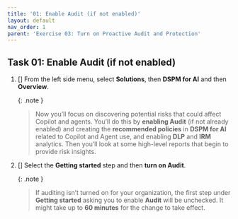 ```yaml
---
title: '01: Enable Audit (if not enabled)'
layout: default
nav_order: 1
parent: 'Exercise 03: Turn on Proactive Audit and Protection'
---
```


## Task 01: Enable Audit (if not enabled)

1. [] From the left side menu, select **Solutions**, then **DSPM for AI** and then **Overview**.
   
    {: .note }
    > Now you’ll focus on discovering potential risks that could affect Copilot and agents. You’ll do this by **enabling Audit** (if not already enabled) and creating the **recommended policies** in **DSPM for AI** related to Copilot and Agent use, and enabling **DLP** and **IRM** analytics. Then you’ll look at some high-level reports that begin to provide risk insights.

1. [] Select the **Getting started** step and then **turn on Audit**.
   
    {: .note }
    > If auditing isn’t turned on for your organization, the first step under **Getting started** asking you to enable **Audit** will be unchecked.
    > It might take up to **60 minutes** for the change to take effect.